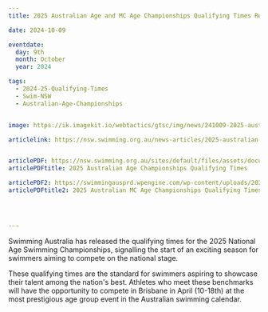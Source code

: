```yaml
---
title: 2025 Australian Age and MC Age Championships Qualifying Times Released

date: 2024-10-09

eventdate:
  day: 9th
  month: October
  year: 2024

tags:
  - 2024-25-Qualifying-Times
  - Swim-NSW
  - Australian-Age-Championships


image: https://ik.imagekit.io/webtactics/gtsc/img/news/241009-2025-australian-age-and-mc-age-championships-qualifying-times-released.jpg

articlelink: https://nsw.swimming.org.au/news-articles/2025-australian-age-and-mc-age-championships-qualifying-times-released 


articlePDF: https://nsw.swimming.org.au/sites/default/files/assets/documents/2025-Australian-Age-Championships-QTs.pdf
articlePDFtitle: 2025 Australian Age Championships Qualifying Times

articlePDF2: https://swimmingausprd.wpengine.com/wp-content/uploads/2025-Australian-Age-Championships-MC-QTs.pdf
articlePDFtitle2: 2025 Australian MC Age Championships Qualifying Times




---
```



Swimming Australia has released the qualifying times for the 2025 National Age Swimming Championships, signalling the start of an exciting season for swimmers aiming to compete on the national stage.

These qualifying times are the standard for swimmers aspiring to showcase their talent among the nation's best. Athletes who meet these benchmarks will have the opportunity to compete in Brisbane in April (10-18th) at the most prestigious age group event in the Australian swimming calendar.